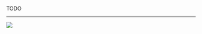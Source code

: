 TODO

---

[<img src="https://img.shields.io/badge/Back_To-General_Usage-orange?style=for-the-badge">](https://github.com/ShinyHobo/BG3-Modders-Multitool/wiki/General-Usage)